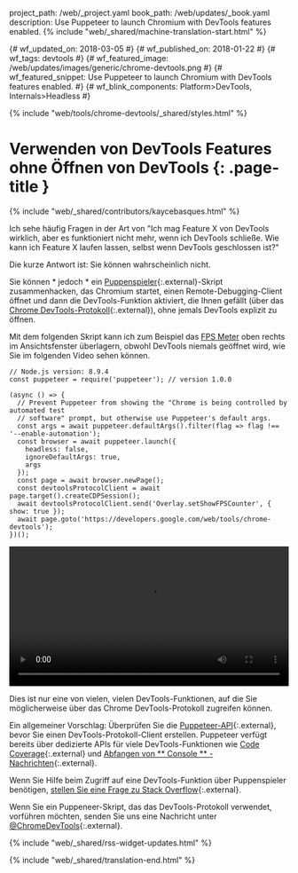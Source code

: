 project_path: /web/_project.yaml
book_path: /web/updates/_book.yaml
description: Use Puppeteer to launch Chromium with DevTools features enabled.
{% include "web/_shared/machine-translation-start.html" %}

{# wf_updated_on: 2018-03-05 #}
{# wf_published_on: 2018-01-22 #}
{# wf_tags: devtools #}
{# wf_featured_image: /web/updates/images/generic/chrome-devtools.png #}
{# wf_featured_snippet: Use Puppeteer to launch Chromium with DevTools features enabled. #}
{# wf_blink_components: Platform>DevTools, Internals>Headless #}

{% include "web/tools/chrome-devtools/_shared/styles.html" %}

# Verwenden von DevTools Features ohne Öffnen von DevTools {: .page-title }

{% include "web/_shared/contributors/kaycebasques.html" %}

Ich sehe häufig Fragen in der Art von "Ich mag Feature X von DevTools wirklich, aber es funktioniert nicht mehr, wenn ich DevTools schließe. Wie kann ich Feature X laufen lassen, selbst wenn DevTools geschlossen ist?"

Die kurze Antwort ist: Sie können wahrscheinlich nicht.

Sie können * jedoch * ein [Puppenspieler][puppeteer]{:.external}-Skript zusammenhacken, das Chromium startet, einen Remote-Debugging-Client öffnet und dann die DevTools-Funktion aktiviert, die Ihnen gefällt (über das [Chrome DevTools-Protokoll][CDP]{:.external}), ohne jemals DevTools explizit zu öffnen.

[puppeteer]: https://github.com/GoogleChrome/puppeteer
[CDP]: https://chromedevtools.github.io/devtools-protocol/

Mit dem folgenden Skript kann ich zum Beispiel das [FPS Meter][FPS] oben rechts im Ansichtsfenster überlagern, obwohl DevTools niemals geöffnet wird, wie Sie im folgenden Video sehen können.

[FPS]: /web/tools/chrome-devtools/evaluate-performance/reference#fps-meter

    // Node.js version: 8.9.4
    const puppeteer = require('puppeteer'); // version 1.0.0

    (async () => {
      // Prevent Puppeteer from showing the "Chrome is being controlled by automated test
      // software" prompt, but otherwise use Puppeteer's default args.
      const args = await puppeteer.defaultArgs().filter(flag => flag !== '--enable-automation');
      const browser = await puppeteer.launch({
        headless: false,
        ignoreDefaultArgs: true,
        args
      });
      const page = await browser.newPage();
      const devtoolsProtocolClient = await page.target().createCDPSession();
      await devtoolsProtocolClient.send('Overlay.setShowFPSCounter', { show: true });
      await page.goto('https://developers.google.com/web/tools/chrome-devtools');
    })();

<style>
  video { width: 100%; }
</style>

<video controls>
  <source src="https://storage.googleapis.com/webfundamentals-assets/updates/2018/01/devtools.mp4">
</video>

Dies ist nur eine von vielen, vielen DevTools-Funktionen, auf die Sie möglicherweise über das Chrome DevTools-Protokoll zugreifen können.

Ein allgemeiner Vorschlag: Überprüfen Sie die [Puppeteer-API][API]{:.external}, bevor Sie einen DevTools-Protokoll-Client erstellen. Puppeteer verfügt bereits über dedizierte APIs für viele DevTools-Funktionen wie [Code Coverage][coverage]{:.external} und [Abfangen von ** Console ** -Nachrichten][console]{:.external}.

[API]: https://github.com/GoogleChrome/puppeteer/blob/master/docs/api.md
[coverage]: https://github.com/GoogleChrome/puppeteer/blob/master/docs/api.md#class-coverage
[console]: https://github.com/GoogleChrome/puppeteer/blob/master/docs/api.md#event-console

Wenn Sie Hilfe beim Zugriff auf eine DevTools-Funktion über Puppenspieler benötigen, [stellen Sie eine Frage zu Stack Overflow][SO]{:.external}.

Wenn Sie ein Puppeneer-Skript, das das DevTools-Protokoll verwendet, vorführen möchten, senden Sie uns eine Nachricht unter [@ChromeDevTools][twitter]{:.external}.

[SO]: https://stackoverflow.com/questions/ask?tags=google-chrome-devtools,puppeteer
[twitter]: https://twitter.com/chromedevtools

{% include "web/_shared/rss-widget-updates.html" %}

{% include "web/_shared/translation-end.html" %}